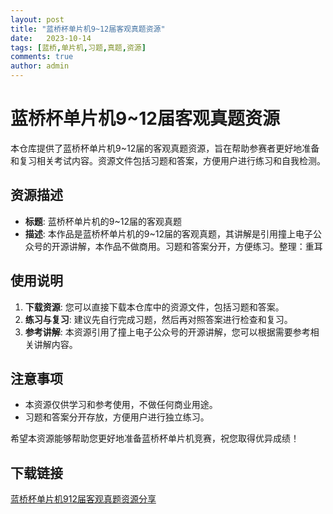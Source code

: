 ```yaml
---
layout: post
title: "蓝桥杯单片机9~12届客观真题资源"
date:   2023-10-14
tags: [蓝桥,单片机,习题,真题,资源]
comments: true
author: admin
---
```

# 蓝桥杯单片机9~12届客观真题资源

本仓库提供了蓝桥杯单片机9~12届的客观真题资源，旨在帮助参赛者更好地准备和复习相关考试内容。资源文件包括习题和答案，方便用户进行练习和自我检测。

## 资源描述

- **标题**: 蓝桥杯单片机的9~12届的客观真题
- **描述**: 本作品是蓝桥杯单片机的9~12届的客观真题，其讲解是引用撞上电子公众号的开源讲解，本作品不做商用。习题和答案分开，方便练习。整理：重耳

## 使用说明

1. **下载资源**: 您可以直接下载本仓库中的资源文件，包括习题和答案。
2. **练习与复习**: 建议先自行完成习题，然后再对照答案进行检查和复习。
3. **参考讲解**: 本资源引用了撞上电子公众号的开源讲解，您可以根据需要参考相关讲解内容。

## 注意事项

- 本资源仅供学习和参考使用，不做任何商业用途。
- 习题和答案分开存放，方便用户进行独立练习。

希望本资源能够帮助您更好地准备蓝桥杯单片机竞赛，祝您取得优异成绩！

## 下载链接

[蓝桥杯单片机912届客观真题资源分享](https://pan.quark.cn/s/e4485d076b14)
